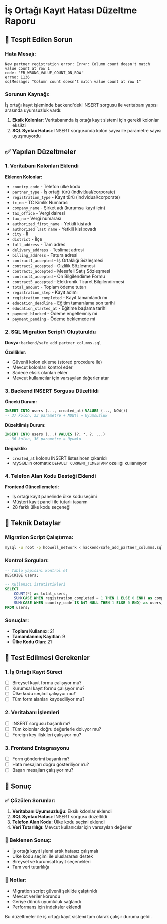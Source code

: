 # İş Ortağı Kayıt Hatası Düzeltme Raporu

## 🐛 Tespit Edilen Sorun

### Hata Mesajı:
```
New partner registration error: Error: Column count doesn't match value count at row 1
code: 'ER_WRONG_VALUE_COUNT_ON_ROW'
errno: 1136
sqlMessage: "Column count doesn't match value count at row 1"
```

### Sorunun Kaynağı:
İş ortağı kayıt işleminde backend'deki INSERT sorgusu ile veritabanı yapısı arasında uyumsuzluk vardı:

1. **Eksik Kolonlar**: Veritabanında iş ortağı kayıt sistemi için gerekli kolonlar eksikti
2. **SQL Syntax Hatası**: INSERT sorgusunda kolon sayısı ile parametre sayısı uyuşmuyordu

## ✅ Yapılan Düzeltmeler

### 1. Veritabanı Kolonları Eklendi

**Eklenen Kolonlar:**
- `country_code` - Telefon ülke kodu
- `partner_type` - İş ortağı türü (individual/corporate)
- `registration_type` - Kayıt türü (individual/corporate)
- `tc_no` - TC Kimlik Numarası
- `company_name` - Şirket adı (kurumsal kayıt için)
- `tax_office` - Vergi dairesi
- `tax_no` - Vergi numarası
- `authorized_first_name` - Yetkili kişi adı
- `authorized_last_name` - Yetkili kişi soyadı
- `city` - İl
- `district` - İlçe
- `full_address` - Tam adres
- `delivery_address` - Teslimat adresi
- `billing_address` - Fatura adresi
- `contract1_accepted` - İş Ortaklığı Sözleşmesi
- `contract2_accepted` - Gizlilik Sözleşmesi
- `contract3_accepted` - Mesafeli Satış Sözleşmesi
- `contract4_accepted` - Ön Bilgilendirme Formu
- `contract5_accepted` - Elektronik Ticaret Bilgilendirmesi
- `total_amount` - Toplam ödeme tutarı
- `registration_step` - Kayıt adımı
- `registration_completed` - Kayıt tamamlandı mı
- `education_deadline` - Eğitim tamamlama son tarihi
- `education_started_at` - Eğitime başlama tarihi
- `payment_blocked` - Ödeme engellenmiş mi
- `payment_pending` - Ödeme beklemede mi

### 2. SQL Migration Script'i Oluşturuldu

**Dosya:** `backend/safe_add_partner_columns.sql`

**Özellikler:**
- Güvenli kolon ekleme (stored procedure ile)
- Mevcut kolonları kontrol eder
- Sadece eksik olanları ekler
- Mevcut kullanıcılar için varsayılan değerler atar

### 3. Backend INSERT Sorgusu Düzeltildi

**Önceki Durum:**
```sql
INSERT INTO users (..., created_at) VALUES (..., NOW())
-- 37 kolon, 33 parametre + NOW() = Uyumsuzluk
```

**Düzeltilmiş Durum:**
```sql
INSERT INTO users (...) VALUES (?, ?, ?, ...)
-- 36 kolon, 36 parametre = Uyumlu
```

**Değişiklik:**
- `created_at` kolonu INSERT listesinden çıkarıldı
- MySQL'in otomatik `DEFAULT CURRENT_TIMESTAMP` özelliği kullanılıyor

### 4. Telefon Alan Kodu Desteği Eklendi

**Frontend Güncellemeleri:**
- İş ortağı kayıt panelinde ülke kodu seçimi
- Müşteri kayıt paneli ile tutarlı tasarım
- 28 farklı ülke kodu seçeneği

## 🔧 Teknik Detaylar

### Migration Script Çalıştırma:
```bash
mysql -u root -p hoowell_network < backend/safe_add_partner_columns.sql
```

### Kontrol Sorguları:
```sql
-- Tablo yapısını kontrol et
DESCRIBE users;

-- Kullanıcı istatistikleri
SELECT 
    COUNT(*) as total_users,
    SUM(CASE WHEN registration_completed = 1 THEN 1 ELSE 0 END) as completed_registrations,
    SUM(CASE WHEN country_code IS NOT NULL THEN 1 ELSE 0 END) as users_with_country_code
FROM users;
```

### Sonuçlar:
- **Toplam Kullanıcı**: 21
- **Tamamlanmış Kayıtlar**: 9
- **Ülke Kodu Olan**: 21

## 🎯 Test Edilmesi Gerekenler

### 1. İş Ortağı Kayıt Süreci
- [ ] Bireysel kayıt formu çalışıyor mu?
- [ ] Kurumsal kayıt formu çalışıyor mu?
- [ ] Ülke kodu seçimi çalışıyor mu?
- [ ] Tüm form alanları kaydediliyor mu?

### 2. Veritabanı İşlemleri
- [ ] INSERT sorgusu başarılı mı?
- [ ] Tüm kolonlar doğru değerlerle doluyor mu?
- [ ] Foreign key ilişkileri çalışıyor mu?

### 3. Frontend Entegrasyonu
- [ ] Form gönderimi başarılı mı?
- [ ] Hata mesajları doğru gösteriliyor mu?
- [ ] Başarı mesajları çalışıyor mu?

## 🚀 Sonuç

### ✅ Çözülen Sorunlar:
1. **Veritabanı Uyumsuzluğu**: Eksik kolonlar eklendi
2. **SQL Syntax Hatası**: INSERT sorgusu düzeltildi
3. **Telefon Alan Kodu**: Ülke kodu seçimi eklendi
4. **Veri Tutarlılığı**: Mevcut kullanıcılar için varsayılan değerler

### 🎯 Beklenen Sonuç:
- İş ortağı kayıt işlemi artık hatasız çalışmalı
- Ülke kodu seçimi ile uluslararası destek
- Bireysel ve kurumsal kayıt seçenekleri
- Tam veri tutarlılığı

### 📝 Notlar:
- Migration script güvenli şekilde çalıştırıldı
- Mevcut veriler korundu
- Geriye dönük uyumluluk sağlandı
- Performans için indeksler eklendi

Bu düzeltmeler ile iş ortağı kayıt sistemi tam olarak çalışır duruma geldi.